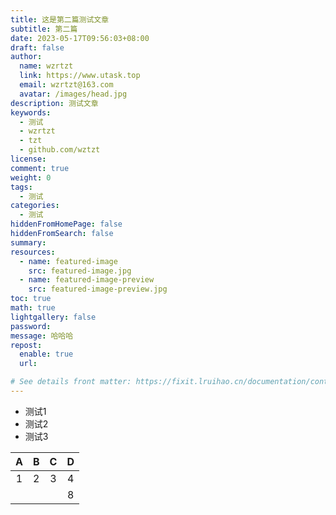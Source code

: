 ```yaml
---
title: 这是第二篇测试文章
subtitle: 第二篇
date: 2023-05-17T09:56:03+08:00
draft: false
author: 
  name: wzrtzt
  link: https://www.utask.top
  email: wzrtzt@163.com
  avatar: /images/head.jpg
description: 测试文章
keywords: 
  - 测试
  - wzrtzt
  - tzt
  - github.com/wztzt
license:
comment: true
weight: 0
tags:
  - 测试
categories:
  - 测试
hiddenFromHomePage: false
hiddenFromSearch: false
summary:
resources:
  - name: featured-image
    src: featured-image.jpg
  - name: featured-image-preview
    src: featured-image-preview.jpg
toc: true
math: true
lightgallery: false
password:
message: 哈哈哈
repost:
  enable: true
  url:

# See details front matter: https://fixit.lruihao.cn/documentation/content-management/introduction/#front-matter
---
```


* 测试1
* 测试2
* 测试3

|A|B|C|D|
|:-:|:-:|:-:|:-:|
|1|2|3|4|
| |||8|

<script type="text/javascript" src="//rf.revolvermaps.com/0/0/6.js?i=5i36kabqe6u&amp;m=7&amp;c=e63100&amp;cr1=ffffff&amp;f=arial&amp;l=0&amp;bv=90&amp;lx=-420&amp;ly=420&amp;hi=20&amp;he=7&amp;hc=a8ddff&amp;rs=80" async="async"></script>
<!--more-->

